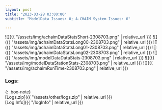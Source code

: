 ```yaml
---
layout: post
title: "2023-03-28 03:00:00"
subtitle: "ModelData Issues: 0; A-CHAIM System Issues: 0"

---
```


![]({{ "/assets/img/achaimDataStatsShort-2308703.png" | relative_url }})
![]({{ "/assets/img/achaimDataStatsLong00-2308703.png" | relative_url }})
![]({{ "/assets/img/achaimDataStatsLong01-2308703.png" | relative_url }})
![]({{ "/assets/img/achaimDataStatsLong02-2308703.png" | relative_url }})
![]({{ "/assets/img/modelDataDataStats-2308703.png" | relative_url }})
![]({{ "/assets/img/modelDataStationStats-2308703.png" | relative_url }})
![]({{ "/assets/img/achaimRunTime-2308703.png" | relative_url }})





### Logs:  
  
{: .box-note}  
[Logs.zip]({{ "/assets/other/logs.zip" | relative_url }})  
[Log Info]({{ "/logInfo" | relative_url }})  
